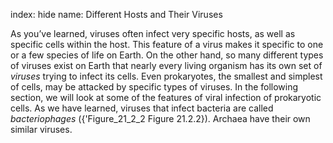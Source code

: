 index: hide
name: Different Hosts and Their Viruses

As you’ve learned, viruses often infect very specific hosts, as well as specific cells within the host. This feature of a virus makes it specific to one or a few species of life on Earth. On the other hand, so many different types of viruses exist on Earth that nearly every living organism has its own set of  *viruses* trying to infect its cells. Even prokaryotes, the smallest and simplest of cells, may be attacked by specific types of viruses. In the following section, we will look at some of the features of viral infection of prokaryotic cells. As we have learned, viruses that infect bacteria are called  *bacteriophages* ({'Figure_21_2_2 Figure 21.2.2}). Archaea have their own similar viruses.

